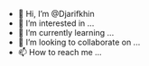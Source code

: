 - 👋 Hi, I’m @Djarifkhin
- 👀 I’m interested in ...
- 🌱 I’m currently learning ...
- 💞️ I’m looking to collaborate on ...
- 📫 How to reach me ...

<!---
Djarifkhin/Djarifkhin is a ✨ special ✨ repository because its `README.md` (this file) appears on your GitHub profile.
You can click the Preview link to take a look at your changes.
--->
